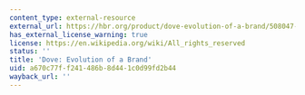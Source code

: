 ```yaml
---
content_type: external-resource
external_url: https://hbr.org/product/dove-evolution-of-a-brand/508047-PDF-ENG
has_external_license_warning: true
license: https://en.wikipedia.org/wiki/All_rights_reserved
status: ''
title: 'Dove: Evolution of a Brand'
uid: a670c77f-f241-486b-8d44-1c0d99fd2b44
wayback_url: ''
---
```

